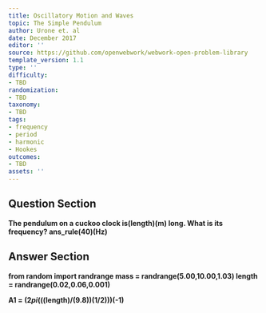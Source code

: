 ```yaml
---
title: Oscillatory Motion and Waves
topic: The Simple Pendulum
author: Urone et. al
date: December 2017
editor: ''
source: https://github.com/openwebwork/webwork-open-problem-library
template_version: 1.1
type: ''
difficulty:
- TBD
randomization:
- TBD
taxonomy:
- TBD
tags:
- frequency
- period
- harmonic
- Hookes
outcomes:
- TBD
assets: ''
---
```


## Question Section 

<b>
The pendulum on a cuckoo clock is(length)(m) long. What is its frequency?
ans_rule(40)(Hz)



## Answer Section

from random import randrange
mass = randrange(5.00,10.00,1.03) 
length = randrange(0.02,0.06,0.001)

A1 = (2*pi*(((length)/(9.8))**(1/2)))**(-1)